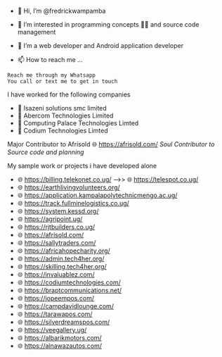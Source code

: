 - 👋 Hi, I’m @fredrickwampamba
- 👀 I’m interested in programming concepts 👨‍💻 and source code management
- 🌱 I’m a web developer and Android application developer


- 📫 How to reach me ...
```
Reach me through my Whatsapp
You call or text me to get in touch
```
I have worked for the following companies 
- 🏨 Isazeni solutions smc limited
- 🏨 Abercom Technologies Limited
- 🏨 Computing Palace Technologies Limted
- 🏨 Codium Technologies Limted

Major Contributor to Afrisold 🌐 https://afrisold.com/ *Soul Contributor to Source code and planning*

My sample work or projects i have developed alone
- 🌐 https://billing.telekonet.co.ug/ -->> 🌐 https://telespot.co.ug/
- 🌐 https://earthlivingvolunteers.org/
- 🌐 https://application.kampalapolytechnicmengo.ac.ug/
- 🌐 https://track.fullminelogistics.co.ug/
- 🌐 https://system.kessd.org/
- 🌐 https://agripoint.ug/
- 🌐 https://rjtbuilders.co.ug/
- 🌐 https://afrisold.com/
- 🌐 https://sallytraders.com/
- 🌐 https://africahopecharity.org/
- 🌐 https://admin.tech4her.org/
- 🌐 https://skilling.tech4her.org/
- 🌐 https://invaluablez.com/
- 🌐 https://codiumtechnologies.com/
- 🌐 https://braptcommunications.net/
- 🌐 https://jopeempos.com/
- 🌐 https://campdavidlounge.com/
- 🌐 https://tarawapos.com/
- 🌐 https://silverdreamspos.com/
- 🌐 https://veegallery.ug/
- 🌐 https://albarikmotors.com/
- 🌐 https://alnawazautos.com/
<!---
fredrickwampamba/fredrickwampamba is a ✨ special ✨ repository because its `README.md` (this file) appears on your GitHub profile.
You can click the Preview link to take a look at your changes.
--->
